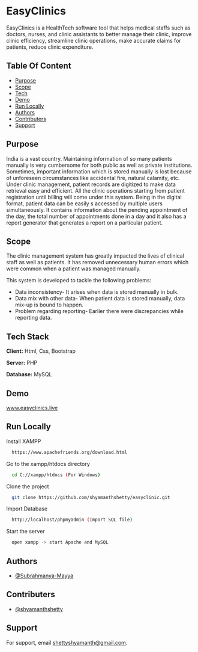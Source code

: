 
# EasyClinics

EasyClinics is a HealthTech software tool that helps medical staffs such as doctors, nurses, and clinic assistants to better manage their clinic, improve clinic efficiency, streamline clinic operations, make accurate claims for patients, reduce clinic expenditure.


## Table Of Content

- [Purpose](#Purpose)
- [Scope](#Scope)
- [Tech](#Tech)
- [Demo](#Demo)
- [Run Locally](#Run-Locally)
- [Authors](#Authors)
- [Contributers](#Contributers)
- [Support](#Support)
## Purpose

India is a vast country. Maintaining information of so many patients manually is very cumbersome for both public as well as private institutions. Sometimes, important information which is stored manually is lost because of unforeseen circumstances like accidental fire, natural calamity, etc. Under clinic management, patient records are digitized to make data retrieval easy and efficient. All the clinic operations starting from patient registration until billing will come under this system. Being in the digital format, patient data can be easily s accessed by multiple users simultaneously. It contains information about the pending appointment of the day, the total number of appointments done in a day and it also has a report generator that generates a report on a particular patient.


## Scope

The clinic management system has greatly impacted the lives of clinical staff as well as patients. It has removed unnecessary human errors which were common when a patient was managed manually.

This system is developed to tackle the following problems:

- Data inconsistency- It arises when data is stored manually in bulk.
- Data mix with other data- When patient data is stored manually, data mix-up is bound to happen.
- Problem regarding reporting- Earlier there were discrepancies while reporting data.
## Tech Stack

**Client:** Html, Css, Bootstrap

**Server:** PHP

**Database:** MySQL


## Demo

www.easyclinics.live


## Run Locally

Install XAMPP
```bash
  https://www.apachefriends.org/download.html
```

Go to the xampp/htdocs directory
```bash
  cd C://xampp/htdocs (For Windows)
```
Clone the project

```bash
  git clone https://github.com/shyamanthshetty/easyclinic.git
```

Import Database

```bash
  http://localhost/phpmyadmin (Import SQL file)
```

Start the server

```bash
  open xampp -> start Apache and MySQL
```


## Authors

- [@Subrahmanya-Mayya](https://www.github.com/Subrahmanya-Mayya)


## Contributers

- [@shyamanthshetty](https://www.github.com/shyamanthshetty)



## Support

For support, email shettyshyamanth@gmail.com.


